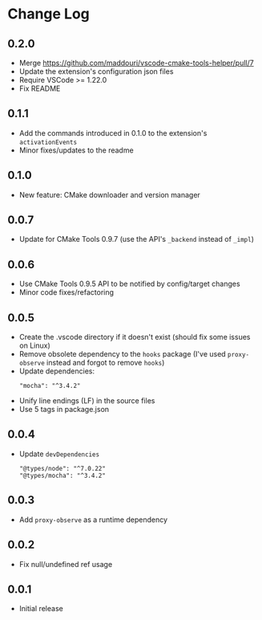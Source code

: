 # Change Log

## 0.2.0

* Merge https://github.com/maddouri/vscode-cmake-tools-helper/pull/7
* Update the extension's configuration json files
* Require VSCode >= 1.22.0
* Fix README

## 0.1.1

* Add the commands introduced in 0.1.0 to the extension's `activationEvents`
* Minor fixes/updates to the readme

## 0.1.0

* New feature: CMake downloader and version manager

## 0.0.7

* Update for CMake Tools 0.9.7 (use the API's `_backend` instead of `_impl`)

## 0.0.6

* Use CMake Tools 0.9.5 API to be notified by config/target changes
* Minor code fixes/refactoring

## 0.0.5

* Create the .vscode directory if it doesn't exist (should fix some issues on Linux)
* Remove obsolete dependency to the `hooks` package (I've used `proxy-observe` instead and forgot to remove `hooks`)
* Update dependencies:
    ```
    "mocha": "^3.4.2"
    ```
* Unify line endings (LF) in the source files
* Use 5 tags in package.json

## 0.0.4

* Update `devDependencies`
    ```
    "@types/node": "^7.0.22"
    "@types/mocha": "^3.4.2"
    ```

## 0.0.3

* Add `proxy-observe` as a runtime dependency

## 0.0.2

* Fix null/undefined ref usage

## 0.0.1

* Initial release
